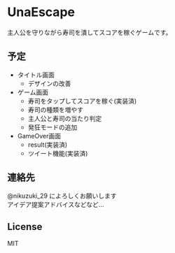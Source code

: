 # UnaEscape
  主人公を守りながら寿司を潰してスコアを稼ぐゲームです。
## 予定
- タイトル画面
  - デザインの改善
- ゲーム画面
  - 寿司をタップしてスコアを稼ぐ(実装済)
  - 寿司の種類を増やす
  - 主人公と寿司の当たり判定
  - 発狂モードの追加
- GameOver画面
  - result(実装済)
  - ツイート機能(実装済)

## 連絡先
@nikuzuki_29 によろしくお願いします  
アイデア提案アドバイスなどなど...

## License
MIT
